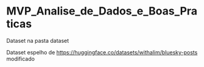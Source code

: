 # MVP_Analise_de_Dados_e_Boas_Praticas

Dataset na pasta dataset

Dataset espelho de https://huggingface.co/datasets/withalim/bluesky-posts modificado
